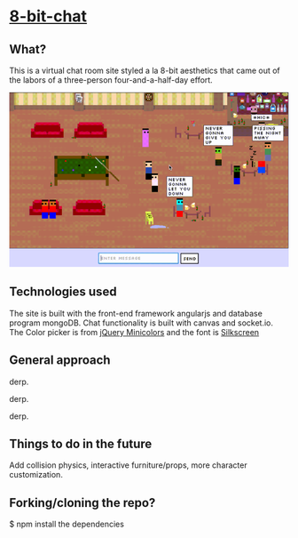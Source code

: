 # [8-bit-chat](http://eightbitchat.herokuapp.com/)

## What?
This is a virtual chat room site styled a la 8-bit aesthetics that came out of the labors of a three-person four-and-a-half-day effort.

![8-bit chat](screenshot.gif "8-bit chat")


## Technologies used
The site is built with the front-end framework angularjs and database program mongoDB. Chat functionality is built with canvas and socket.io. The Color picker is from [jQuery Minicolors](https://kaihenzler.github.io/angular-minicolors/) and the font is [Silkscreen]( http://kottke.org/plus/type/silkscreen/)

## General approach
derp.

derp.

derp.


## Things to do in the future
Add collision physics, interactive furniture/props, more character customization.

## Forking/cloning the repo?
$ npm install the dependencies
